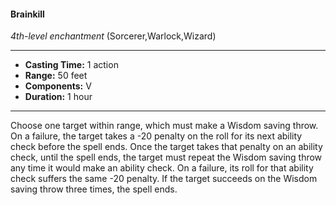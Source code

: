 #### Brainkill
*4th-level enchantment* (Sorcerer,Warlock,Wizard)
___
- **Casting Time:** 1 action
- **Range:** 50 feet
- **Components:** V
- **Duration:** 1 hour
---
Choose one target within range, which must make a
Wisdom saving throw. On a failure, the target takes
a -20 penalty on the roll for its next ability check
before the spell ends.
Once the target takes that penalty on an ability
check, until the spell ends, the target must repeat
the Wisdom saving throw any time it would make
an ability check. On a failure, its roll for that ability
check suffers the same -20 penalty.
If the target succeeds on the Wisdom saving
throw three times, the spell ends.
